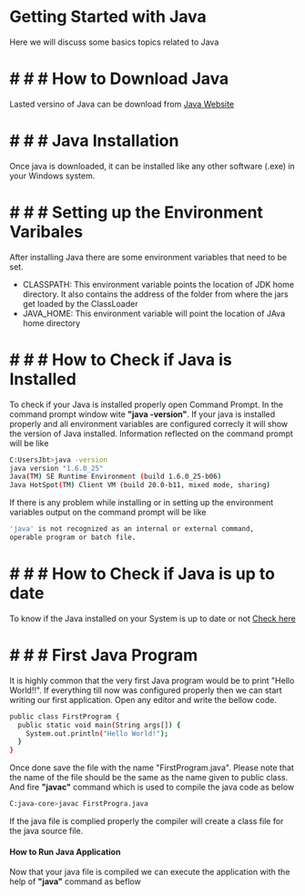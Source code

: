 # Getting Started with Java 
Here we will discuss some basics topics related to Java

# # # # How to Download Java
Lasted versino of Java can be download from [Java Website](http://www.oracle.com/technetwork/java/javase/downloads/jdk8-downloads-2133151.html)

# # # # Java Installation
Once java is downloaded, it can be installed like any other software (.exe) in your Windows system. 

# # # # Setting up the Environment Varibales
After installing Java there are some environment variables that need to be set.
 - CLASSPATH: This environment variable points the location of JDK home directory. It also contains the address of the folder from where the jars get loaded by the ClassLoader 
 - JAVA_HOME: This environment variable will point the location of JAva home directory
 
# # # # How to Check if Java is Installed 
To check if your Java is installed properly open Command Prompt. In the command prompt window wite **"java -version"**. If your java is installed properly and all environment variables are configured correcly it will show the version of Java installed. Information reflected on the command prompt will be like
```sh
C:UsersJbt>java -version
java version "1.6.0_25"
Java(TM) SE Runtime Environment (build 1.6.0_25-b06)
Java HotSpot(TM) Client VM (build 20.0-b11, mixed mode, sharing)
```
If there is any problem while installing or in setting up the environment variables output on the command prompt will be like
```sh
'java' is not recognized as an internal or external command,
operable program or batch file.
```

# # # # How to Check if Java is up to date
To know if the Java installed on your System is up to date or not [Check here](http://www.java.com/en/download/installed.jsp)

# # # # First Java Program
It is highly common that the very first Java program would be to print "Hello World!!". 
If everything till now was configured properly then we can start writing our first application. Open any editor and write the bellow code.
```sh
public class FirstProgram {
  public static void main(String args[]) {
    System.out.println("Hello World!");
  }
}
```
Once done save the file with the name "FirstProgram.java". Please note that the name of the file should be the same as the name given to public class. And fire **"javac"** command which is used to compile the java code as below
```sh
C:java-core>javac FirstProgra.java
```
If the java file is complied properly the compiler will create a class file for the java source file.

#### How to Run Java Application
Now that your java file is compiled we can execute the application with the help of **"java"** command as beflow
